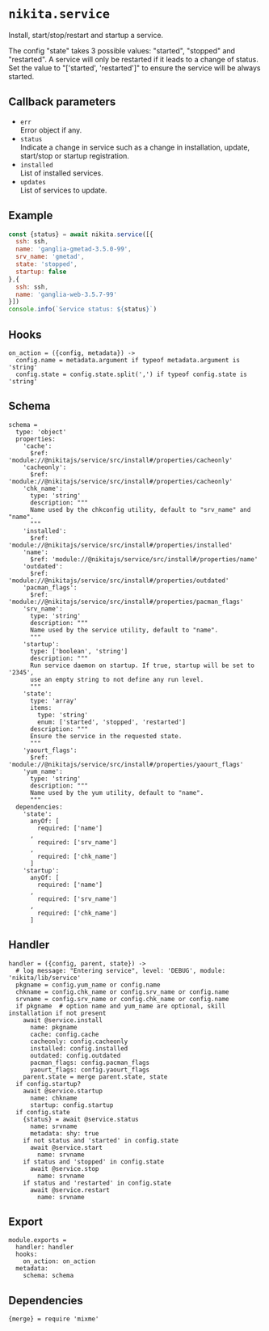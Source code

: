 
# `nikita.service`

Install, start/stop/restart and startup a service.

The config "state" takes 3 possible values: "started", "stopped" and
"restarted". A service will only be restarted if it leads to a change of status.
Set the value to "['started', 'restarted']" to ensure the service will be always
started.

## Callback parameters

* `err`   
  Error object if any.
* `status`   
  Indicate a change in service such as a change in installation, update,
  start/stop or startup registration.
* `installed`   
  List of installed services.
* `updates`   
  List of services to update.

## Example

```js
const {status} = await nikita.service([{
  ssh: ssh,
  name: 'ganglia-gmetad-3.5.0-99',
  srv_name: 'gmetad',
  state: 'stopped',
  startup: false
},{
  ssh: ssh,
  name: 'ganglia-web-3.5.7-99'
}])
console.info(`Service status: ${status}`)
```

## Hooks

    on_action = ({config, metadata}) ->
      config.name = metadata.argument if typeof metadata.argument is 'string'
      config.state = config.state.split(',') if typeof config.state is 'string'

## Schema

    schema =
      type: 'object'
      properties:
        'cache':
          $ref: 'module://@nikitajs/service/src/install#/properties/cacheonly'
        'cacheonly':
          $ref: 'module://@nikitajs/service/src/install#/properties/cacheonly'
        'chk_name':
          type: 'string'
          description: """
          Name used by the chkconfig utility, default to "srv_name" and "name".
          """
        'installed':
          $ref: 'module://@nikitajs/service/src/install#/properties/installed'
        'name':
          $ref: 'module://@nikitajs/service/src/install#/properties/name'
        'outdated':
          $ref: 'module://@nikitajs/service/src/install#/properties/outdated'
        'pacman_flags':
          $ref: 'module://@nikitajs/service/src/install#/properties/pacman_flags'
        'srv_name':
          type: 'string'
          description: """
          Name used by the service utility, default to "name".
          """
        'startup':
          type: ['boolean', 'string']
          description: """
          Run service daemon on startup. If true, startup will be set to '2345',
          use an empty string to not define any run level.
          """
        'state':
          type: 'array'
          items:
            type: 'string'
            enum: ['started', 'stopped', 'restarted']
          description: """
          Ensure the service in the requested state.
          """
        'yaourt_flags':
          $ref: 'module://@nikitajs/service/src/install#/properties/yaourt_flags'
        'yum_name':
          type: 'string'
          description: """
          Name used by the yum utility, default to "name".
          """
      dependencies:
        'state':
          anyOf: [
            required: ['name']
          ,
            required: ['srv_name']
          ,
            required: ['chk_name']
          ]
        'startup':
          anyOf: [
            required: ['name']
          ,
            required: ['srv_name']
          ,
            required: ['chk_name']
          ]
        
## Handler

    handler = ({config, parent, state}) ->
      # log message: "Entering service", level: 'DEBUG', module: 'nikita/lib/service'
      pkgname = config.yum_name or config.name
      chkname = config.chk_name or config.srv_name or config.name
      srvname = config.srv_name or config.chk_name or config.name
      if pkgname  # option name and yum_name are optional, skill installation if not present
        await @service.install
          name: pkgname
          cache: config.cache
          cacheonly: config.cacheonly
          installed: config.installed
          outdated: config.outdated
          pacman_flags: config.pacman_flags
          yaourt_flags: config.yaourt_flags
        parent.state = merge parent.state, state
      if config.startup?
        await @service.startup
          name: chkname
          startup: config.startup
      if config.state
        {status} = await @service.status
          name: srvname
          metadata: shy: true
        if not status and 'started' in config.state
          await @service.start
            name: srvname
        if status and 'stopped' in config.state
          await @service.stop
            name: srvname
        if status and 'restarted' in config.state
          await @service.restart
            name: srvname

## Export

    module.exports =
      handler: handler
      hooks:
        on_action: on_action
      metadata:
        schema: schema

## Dependencies

    {merge} = require 'mixme'
